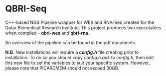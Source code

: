 # QBRI-Seq

C++-based NGS Pipeline wrapper for WES and RNA-Seq created for the Qatar Biomedical Research Institute. This project produces two executables when compiled - __qbri-wes__ and __qbri-rna__.

An overview of the pipeline can be found in the pdf documents.



__N.B.__ New installations will require a *__config.h__* file creating prior to installation. To do so you should copy *config.h.bak* to *config.h*, then edit this new file to set the variables to suit your specific system. However, please note that PICARDMEM should not exceed 30GB.
